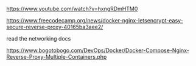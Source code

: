 https://www.youtube.com/watch?v=hxngRDmHTM0

https://www.freecodecamp.org/news/docker-nginx-letsencrypt-easy-secure-reverse-proxy-40165ba3aee2/

read the networking docs 

https://www.bogotobogo.com/DevOps/Docker/Docker-Compose-Nginx-Reverse-Proxy-Multiple-Containers.php